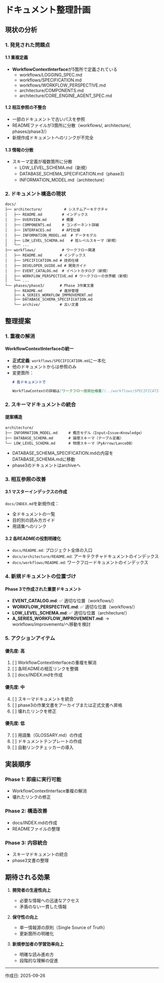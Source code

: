 # ドキュメント整理計画

## 現状の分析

### 1. 発見された問題点

#### 1.1 重複定義

- **WorkflowContextInterface**が5箇所で定義されている
  - workflows/LOGGING_SPEC.md
  - workflows/SPECIFICATION.md
  - workflows/WORKFLOW_PERSPECTIVE.md
  - architecture/COMPONENTS.md
  - architecture/CORE_ENGINE_AGENT_SPEC.md

#### 1.2 相互参照の不整合

- 一部のドキュメントで古いパスを参照
- READMEファイルが3箇所に分散（workflows/, architecture/, phases/phase3/）
- 新規作成ドキュメントへのリンクが不完全

#### 1.3 情報の分散

- スキーマ定義が複数箇所に分散
  - LOW_LEVEL_SCHEMA.md（新規）
  - DATABASE_SCHEMA_SPECIFICATION.md（phase3）
  - INFORMATION_MODEL.md（architecture）

### 2. ドキュメント構造の現状

```
docs/
├── architecture/          # システムアーキテクチャ
│   ├── README.md         # インデックス
│   ├── OVERVIEW.md       # 概要
│   ├── COMPONENTS.md     # コンポーネント詳細
│   ├── INTERFACES.md     # API仕様
│   ├── INFORMATION_MODEL.md  # データモデル
│   ├── LOW_LEVEL_SCHEMA.md   # 低レベルスキーマ（新規）
│   └── ...
├── workflows/            # ワークフロー関連
│   ├── README.md        # インデックス
│   ├── SPECIFICATION.md # 技術仕様
│   ├── DEVELOPER_GUIDE.md # 開発ガイド
│   ├── EVENT_CATALOG.md  # イベントカタログ（新規）
│   ├── WORKFLOW_PERSPECTIVE.md # ワークフローの世界観（新規）
│   └── ...
└── phases/phase3/       # Phase 3作業文書
    ├── README.md        # 進捗管理
    ├── A_SERIES_WORKFLOW_IMPROVEMENT.md
    ├── DATABASE_SCHEMA_SPECIFICATION.md
    └── archive/         # 古い文書
```

## 整理提案

### 1. 重複の解消

#### WorkflowContextInterfaceの統一

- **正式定義**: `workflows/SPECIFICATION.md`に一本化
- 他のドキュメントからは参照のみ
- 変更箇所：
  ```markdown
  # 各ドキュメントで

  WorkflowContextの詳細は[ワークフロー技術仕様書](../workflows/SPECIFICATION.md#workflowcontext)を参照
  ```

### 2. スキーマドキュメントの統合

#### 提案構造

```
architecture/
├── INFORMATION_MODEL.md     # 概念モデル（Input→Issue→Knowledge）
├── DATABASE_SCHEMA.md       # 論理スキーマ（テーブル定義）
└── LOW_LEVEL_SCHEMA.md      # 物理スキーマ（PyArrow/LanceDB）
```

- DATABASE_SCHEMA_SPECIFICATION.mdの内容をDATABASE_SCHEMA.mdに移動
- phase3のドキュメントはarchiveへ

### 3. 相互参照の改善

#### 3.1 マスターインデックスの作成

`docs/INDEX.md`を新規作成：

- 全ドキュメントの一覧
- 目的別の読み方ガイド
- 用語集へのリンク

#### 3.2 各READMEの役割明確化

- `docs/README.md`: プロジェクト全体の入口
- `docs/architecture/README.md`: アーキテクチャドキュメントのインデックス
- `docs/workflows/README.md`: ワークフロードキュメントのインデックス

### 4. 新規ドキュメントの位置づけ

#### Phase 3で作成された重要ドキュメント

- **EVENT_CATALOG.md**: ✅ 適切な位置（workflows/）
- **WORKFLOW_PERSPECTIVE.md**: ✅ 適切な位置（workflows/）
- **LOW_LEVEL_SCHEMA.md**: ✅ 適切な位置（architecture/）
- **A_SERIES_WORKFLOW_IMPROVEMENT.md**: → workflows/improvements/へ移動を検討

### 5. アクションアイテム

#### 優先度: 高

1. [ ] WorkflowContextInterfaceの重複を解消
2. [ ] 各READMEの相互リンクを整備
3. [ ] docs/INDEX.mdを作成

#### 優先度: 中

4. [ ] スキーマドキュメントを統合
5. [ ] phase3の作業文書をアーカイブまたは正式文書へ昇格
6. [ ] 壊れたリンクを修正

#### 優先度: 低

7. [ ] 用語集（GLOSSARY.md）の作成
8. [ ] ドキュメントテンプレートの作成
9. [ ] 自動リンクチェッカーの導入

## 実装順序

### Phase 1: 即座に実行可能

- WorkflowContextInterface重複の解消
- 壊れたリンクの修正

### Phase 2: 構造改善

- docs/INDEX.mdの作成
- READMEファイルの整理

### Phase 3: 内容統合

- スキーマドキュメントの統合
- phase3文書の整理

## 期待される効果

1. **開発者の生産性向上**
   - 必要な情報への迅速なアクセス
   - 矛盾のない一貫した情報

2. **保守性の向上**
   - 単一情報源の原則（Single Source of Truth）
   - 更新箇所の明確化

3. **新規参加者の学習効率向上**
   - 明確な読み進め方
   - 段階的な理解の促進

---

作成日: 2025-09-26

